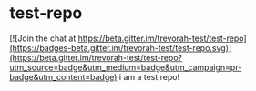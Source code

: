 # test-repo

[![Join the chat at https://beta.gitter.im/trevorah-test/test-repo](https://badges-beta.gitter.im/trevorah-test/test-repo.svg)](https://beta.gitter.im/trevorah-test/test-repo?utm_source=badge&utm_medium=badge&utm_campaign=pr-badge&utm_content=badge)
i am a test repo!
